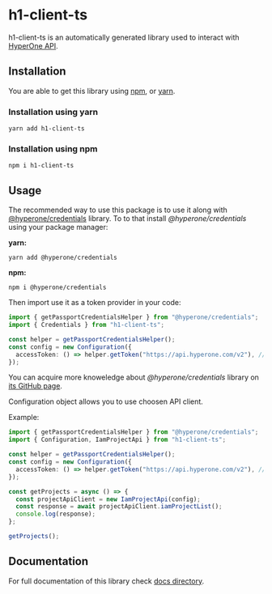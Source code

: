 # h1-client-ts

h1-client-ts is an automatically generated library used to interact with
[HyperOne API](https://www.hyperone.com/tools/api/).

## Installation

You are able to get this library using [npm](https://www.npmjs.com/get-npm),
or [yarn](https://classic.yarnpkg.com/en/docs/install/).

### Installation using yarn

```shell
yarn add h1-client-ts
```

### Installation using npm

```shell
npm i h1-client-ts
```

## Usage

The recommended way to use this package is to use it along with [@hyperone/credentials](https://www.npmjs.com/package/@hyperone/credentials) library.
To to that install _@hyperone/credentials_ using your package manager:

**yarn:**

```shell
yarn add @hyperone/credentials
```

**npm:**

```shell
npm i @hyperone/credentials
```

Then import use it as a token provider in your code:

```typescript
import { getPassportCredentialsHelper } from "@hyperone/credentials";
import { Credentials } from "h1-client-ts";

const helper = getPassportCredentialsHelper();
const config = new Configuration({
  accessToken: () => helper.getToken("https://api.hyperone.com/v2"), // token audience
});
```

You can acquire more knoweledge about _@hyperone/credentials_ library on [its GitHub page](https://github.com/hyperonecom/h1-credentials-helper-ts).

Configuration object allows you to use choosen API client.

Example:

```typescript
import { getPassportCredentialsHelper } from "@hyperone/credentials";
import { Configuration, IamProjectApi } from "h1-client-ts";

const helper = getPassportCredentialsHelper();
const config = new Configuration({
  accessToken: () => helper.getToken("https://api.hyperone.com/v2"), // token audience
});

const getProjects = async () => {
  const projectApiClient = new IamProjectApi(config);
  const response = await projectApiClient.iamProjectList();
  console.log(response);
};

getProjects();
```

## Documentation

For full documentation of this library check [docs directory](docs/).
